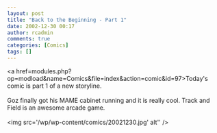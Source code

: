 ```yaml
---
layout: post
title: "Back to the Beginning - Part 1"
date: 2002-12-30 00:17
author: rcadmin
comments: true
categories: [Comics]
tags: []
---
```

<a href=modules.php?op=modload&name=Comics&file=index&action=comic&id=97>Today's comic</a> is part 1 of a new storyline. 
<br />
<br />
Goz finally got his MAME cabinet running and it is really cool. Track and Field is an awesome arcade game.<br /><br /><!--more--><img src='/wp/wp-content/comics/20021230.jpg' alt'' />
